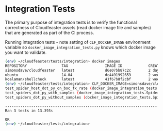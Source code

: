 # Integration Tests

The primary purpose of integration tests is to verify the functional correctness
of Cloudfeaster assets (read docker image file and samples) that are generated
as part of the CI process.

Running integration tests - note setting of ```CLF_DOCKER_IMAGE``` environment variable
so ```docker_image_integration_tests.py``` knows which docker image you want to validate.

```bash
(env) ~/cloudfeaster/tests/integration> docker images
REPOSITORY                TAG                 IMAGE ID            CREATED             SIZE
simonsdave/cloudfeaster   latest              d6e07bb87c2c        2 days ago          795MB
ubuntu                    14.04               dc4491992653        2 weeks ago         222MB
koalaman/shellcheck       latest              41f67b8f2cbf        2 weeks ago         19MB
(env) ~/cloudfeaster/tests/integration> CLF_DOCKER_IMAGE=simonsdave/cloudfeaster:latest nosetests -v .
test_spider_host_dot_py_on_boc_fx_rate (docker_image_integration_tests.SamplesIntegrationTestCase) ... ok
test_spiders_dot_py_with_samples (docker_image_integration_tests.SpidersDotPyIntegrationTestCase) ... ok
test_spiders_dot_py_without_samples (docker_image_integration_tests.SpidersDotPyIntegrationTestCase) ... ok

----------------------------------------------------------------------
Ran 3 tests in 13.393s

OK
(env) ~/cloudfeaster/tests/integration>
```
